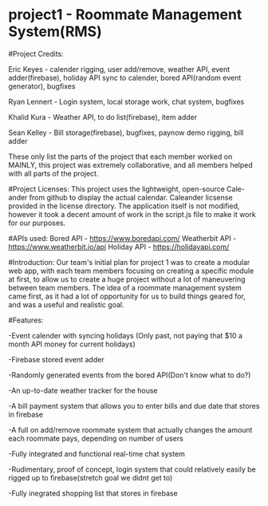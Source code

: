 # project1 - Roommate Management System(RMS)

#Project Credits:

Eric Keyes - calender rigging, user add/remove, weather API, event adder(firebase), holiday API sync to calender, bored API(random event generator), bugfixes

Ryan Lennert - Login system, local storage work, chat system, bugfixes

Khalid Kura - Weather API, to do list(firebase), item adder

Sean Kelley - Bill storage(firebase), bugfixes, paynow demo rigging, bill adder

These only list the parts of the project that each member worked on MAINLY, this project was extremely collaborative, and
all members helped with all parts of the project.

#Project Licenses:
This project uses the lightweight, open-source Cale-ander from github to display the actual calendar. Caleander licsense
provided in the license directory. The application itself is not modified, however it took a decent amount of work in the script.js file to make it work for our purposes.

#APIs used:
Bored API - https://www.boredapi.com/
Weatherbit API - https://www.weatherbit.io/api
Holiday API - https://holidayapi.com/


#Introduction:
Our team's initial plan for project 1 was to create a modular web app, with each team members focusing on creating a specific module at first, to allow us to create a huge project without a lot of maneuvering between team members. The idea of a roommate management system came first, as it had a lot of opportunity for us to build things geared for, and was a useful and realistic goal.


#Features:

-Event calender with syncing holidays (Only past, not paying that $10 a month API money for current holidays)

-Firebase stored event adder

-Randomly generated events from the bored API(Don't know what to do?)

-An up-to-date weather tracker for the house

-A bill payment system that allows you to enter bills and due date that stores in firebase

-A full on add/remove roommate system that actually changes the amount each roommate pays, depending on number of users

-Fully integrated and functional real-time chat system 

-Rudimentary, proof of concept, login system that could relatively easily be rigged up to firebase(stretch goal we didnt get to)

-Fully inegrated shopping list that stores in firebase